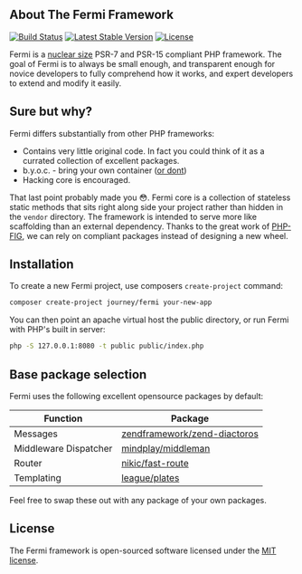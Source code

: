 ## About The Fermi Framework

[![Build Status](https://travis-ci.org/journeygroup/fermi.svg?branch=master)](https://travis-ci.org/journeygroup/fermi)
[![Latest Stable Version](https://poser.pugx.org/journey/fermi/v/stable)](https://packagist.org/packages/journey/fermi)
[![License](https://poser.pugx.org/journey/fermi/license)](https://packagist.org/packages/journey/fermi)

Fermi is a [nuclear size](https://en.wikipedia.org/wiki/Femtometre) PSR-7 and PSR-15 compliant PHP framework. The goal of Fermi is to always be small enough, and transparent enough for novice developers to fully comprehend how it works, and expert developers to extend and modify it easily.

## Sure but why?

Fermi differs substantially from other PHP frameworks:

- Contains very little original code. In fact you could think of it as a currated collection of excellent packages.
- b.y.o.c. - bring your own container ([or dont](https://www.tonymarston.net/php-mysql/dependency-injection-is-evil.html))
- Hacking core is encouraged.

That last point probably made you 😳. Fermi core is a collection of stateless static methods that sits right along side your project rather than hidden in the `vendor` directory. The framework is intended to serve more like scaffolding than an external dependency. Thanks to the great work of [PHP-FIG](http://www.php-fig.org/), we can rely on compliant packages instead of designing a new wheel.

## Installation

To create a new Fermi project, use composers `create-project` command:

```sh
composer create-project journey/fermi your-new-app
```

You can then point an apache virtual host the public directory, or run Fermi with PHP's built in server:

```sh
php -S 127.0.0.1:8080 -t public public/index.php
```

## Base package selection

Fermi uses the following excellent opensource packages by default:

Function              | Package 
----------------------|--------
Messages              | [zendframework/zend-diactoros](https://github.com/zendframework/zend-diactoros)
Middleware Dispatcher | [mindplay/middleman](https://github.com/mindplay-dk/middleman)
Router                | [nikic/fast-route](https://github.com/nikic/FastRoute)
Templating            | [league/plates](https://github.com/thephpleague/plates)

Feel free to swap these out with any package of your own packages.

## License

The Fermi framework is open-sourced software licensed under the [MIT license](http://opensource.org/licenses/MIT).




